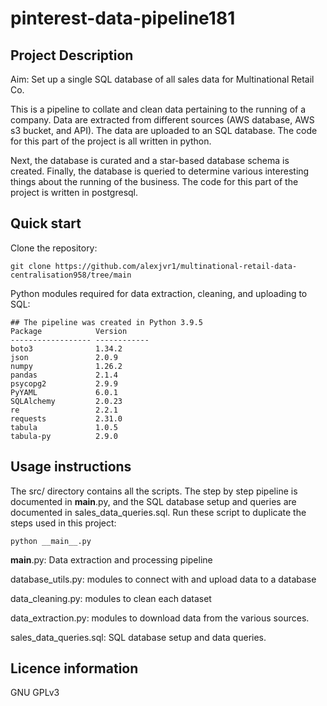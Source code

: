# pinterest-data-pipeline181

## Project Description

Aim: Set up a single SQL database of all sales data for Multinational Retail Co. 

This is a pipeline to collate and clean data pertaining to the running of a company. Data are extracted from different sources (AWS database, AWS s3 bucket, and API). The data are uploaded to an SQL database. The code for this part of the project is all written in python. 

Next, the database is curated and a star-based database schema is created. Finally, the database is queried to determine various interesting things about the running of the business. The code for this part of the project is written in postgresql. 


## Quick start

Clone the repository: 
```
git clone https://github.com/alexjvr1/multinational-retail-data-centralisation958/tree/main
```

Python modules required for data extraction, cleaning, and uploading to SQL: 
```
## The pipeline was created in Python 3.9.5 
Package            Version
------------------ ------------
boto3              1.34.2
json               2.0.9
numpy              1.26.2
pandas             2.1.4
psycopg2           2.9.9
PyYAML             6.0.1
SQLAlchemy         2.0.23
re                 2.2.1
requests           2.31.0
tabula             1.0.5
tabula-py          2.9.0
```




## Usage instructions

The src/ directory contains all the scripts. The step by step pipeline is documented in __main__.py, and the SQL database setup and queries are documented in sales_data_queries.sql. Run these script to duplicate the steps used in this project:

```
python __main__.py
```

__main__.py: Data extraction and processing pipeline

database_utils.py: modules to connect with and upload data to a database 

data_cleaning.py: modules to clean each dataset

data_extraction.py: modules to download data from the various sources. 

sales_data_queries.sql: SQL database setup and data queries. 

## Licence information

GNU GPLv3

